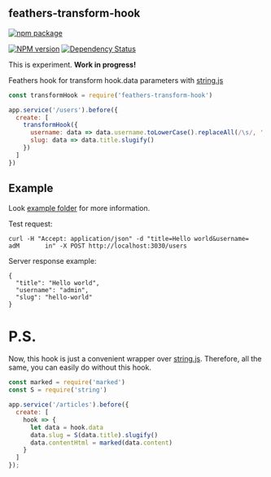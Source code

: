 ## feathers-transform-hook

[![npm package](https://nodei.co/npm/feathers-transform-hook.png?downloads=true&downloadRank=true&stars=true)](https://nodei.co/npm/feathers-transform-hook/)

[![NPM version](http://img.shields.io/npm/v/feathers-transform-hook.svg)](https://www.npmjs.org/package/feathers-transform-hook)
[![Dependency Status](https://david-dm.org/kulakowka/feathers-transform-hook.svg)](https://david-dm.org/kulakowka/feathers-transform-hook)


This is experiment. **Work in progress!**

Feathers hook for transform hook.data parameters with [string.js](https://www.npmjs.com/package/string)

```javascript
const transformHook = require('feathers-transform-hook')

app.service('/users').before({
  create: [ 
    transformHook({
      username: data => data.username.toLowerCase().replaceAll(/\s/, ''),
      slug: data => data.title.slugify()
    })
  ]
})
```

## Example

Look [example folder](https://github.com/kulakowka/feathers-transform-hook/tree/master/example) for more information.

Test request:
```
curl -H "Accept: application/json" -d "title=Hello world&username=        adM       in" -X POST http://localhost:3030/users
```

Server response example:
```
{
  "title": "Hello world",
  "username": "admin",
  "slug": "hello-world"
}
```


# P.S.

Now, this hook is just a convenient wrapper over [string.js](https://www.npmjs.com/package/string). Therefore, all the same, you can easily do without this hook.

```javascript
const marked = require('marked')
const S = require('string')

app.service('/articles').before({
  create: [
    hook => {
      let data = hook.data
      data.slug = S(data.title).slugify()
      data.contentHtml = marked(data.content)
    }
  ]
});
```
